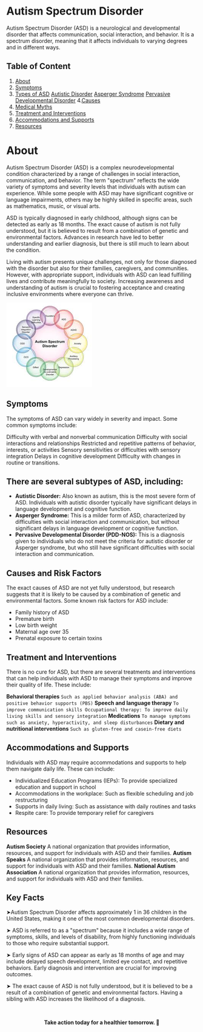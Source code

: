 # Autism Spectrum Disorder


Autism Spectrum Disorder (ASD) is a neurological and developmental disorder that affects communication, social interaction, and behavior. It is a spectrum disorder, meaning that it affects individuals to varying degrees and in different ways.


## Table of Content

1. [About](#about)
2. [Symptoms](#symptoms)
3. [Types of ASD](#types-of-ASD)
    [Autistic Disorder](#autistic-disorder)
    [Asperger Syndrome](#asperger-syndrome)
    [Pervasive Developmental Disorder](#pervasive-developmental-disorder)
4.[Causes](#causes)
4. [Medical Myths](#medical-myths)
5. [Treatment and Interventions](#treatment-and-interventions)
6. [Accommodations and Supports](#accommodations-and-supports)
7. [Resources](#resources)



# About
Autism Spectrum Disorder (ASD) is a complex neurodevelopmental condition characterized by a range of challenges in social interaction, communication, and behavior. The term "spectrum" reflects the wide variety of symptoms and severity levels that individuals with autism can experience. While some people with ASD may have significant cognitive or language impairments, others may be highly skilled in specific areas, such as mathematics, music, or visual arts.

ASD is typically diagnosed in early childhood, although signs can be detected as early as 18 months. The exact cause of autism is not fully understood, but it is believed to result from a combination of genetic and environmental factors. Advances in research have led to better understanding and earlier diagnosis, but there is still much to learn about the condition.

Living with autism presents unique challenges, not only for those diagnosed with the disorder but also for their families, caregivers, and communities. However, with appropriate support, individuals with ASD can lead fulfilling lives and contribute meaningfully to society. Increasing awareness and understanding of autism is crucial to fostering acceptance and creating inclusive environments where everyone can thrive.

![alt text](image.png)

## Symptoms 
The symptoms of ASD can vary widely in severity and impact. Some common symptoms include:

Difficulty with verbal and nonverbal communication
Difficulty with social interactions and relationships
Restricted and repetitive patterns of behavior, interests, or activities
Sensory sensitivities or difficulties with sensory integration
Delays in cognitive development
Difficulty with changes in routine or transitions.

## There are several subtypes of ASD, including:

- **Autistic Disorder:** Also known as autism, this is the most severe form of ASD. Individuals with autistic disorder typically have significant delays in language development and cognitive function.
- **Asperger Syndrome:** This is a milder form of ASD, characterized by difficulties with social interaction and communication, but without significant delays in language development or cognitive function.
- **Pervasive Developmental Disorder (PDD-NOS):** This is a diagnosis given to individuals who do not meet the criteria for autistic disorder or Asperger syndrome, but who still have significant difficulties with social interaction and communication.



## Causes and Risk Factors
The exact causes of ASD are not yet fully understood, but research suggests that it is likely to be caused by a combination of genetic and environmental factors. Some known risk factors for ASD include:

- Family history of ASD
- Premature birth
- Low birth weight
- Maternal age over 35
- Prenatal exposure to certain toxins

## Treatment and Interventions

There is no cure for ASD, but there are several treatments and interventions that can help individuals with ASD to manage their symptoms and improve their quality of life. These include:

**Behavioral therapies**
``Such as applied behavior analysis (ABA) and positive behavior supports (PBS)``
**Speech and language therapy**
``To improve communication skills
Occupational therapy: To improve daily living skills and sensory integration``
**Medications**
```To manage symptoms such as anxiety, hyperactivity, and sleep disturbances```
**Dietary and nutritional interventions**
```Such as gluten-free and casein-free diets```

## Accommodations and Supports

Individuals with ASD may require accommodations and supports to help them navigate daily life. These can include:

- Individualized Education Programs (IEPs): To provide specialized education and support in school
- Accommodations in the workplace: Such as flexible scheduling and job restructuring
- Supports in daily living: Such as assistance with daily routines and tasks
- Respite care: To provide temporary relief for caregivers

## Resources

**Autism Society**
A national organization that provides information, resources, and support for individuals with ASD and their families.
**Autism Speaks**
A national organization that provides information, resources, and support for individuals with ASD and their families.
**National Autism Association**
A national organization that provides information, resources, and support for individuals with ASD and their families.

## Key Facts

 <p> ➤Autism Spectrum Disorder affects approximately 1 in 36 children in the United States, making it one of the most common developmental disorders.</p>
 <p> ➤ ASD is referred to as a "spectrum" because it includes a wide range of symptoms, skills, and levels of disability, from highly functioning individuals to those who require substantial support.</p>
  <p> ➤ Early signs of ASD can appear as early as 18 months of age and may include delayed speech development, limited eye contact, and repetitive behaviors. Early diagnosis and intervention are crucial for improving outcomes.</p>
 <p> ➤ The exact cause of ASD is not fully understood, but it is believed to be a result of a combination of genetic and environmental factors. Having a sibling with ASD increases the likelihood of a diagnosis.</p>

<br>
<p align="center"><strong>Take action today for a healthier tomorrow. 💙</strong></p>